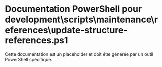 # Documentation PowerShell pour development\scripts\maintenance\references\update-structure-references.ps1

Cette documentation est un placeholder et doit être générée par un outil PowerShell spécifique.
